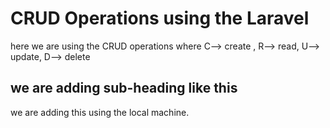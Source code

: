 # CRUD Operations using the Laravel
here we are using the CRUD operations where C--> create , R--> read, U--> update, D--> delete


## we are adding sub-heading like this

we are adding this using the local machine.

